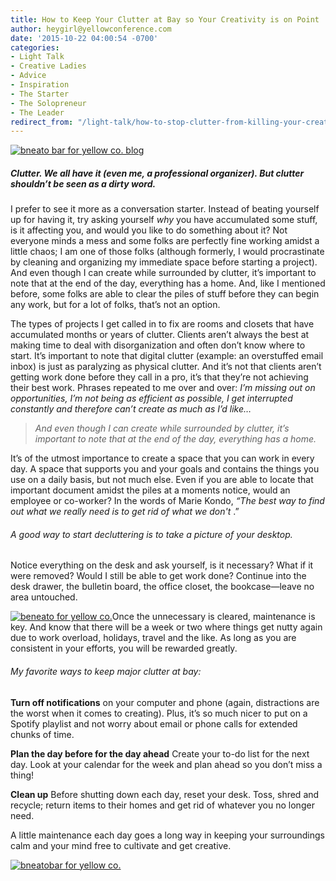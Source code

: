 ```yaml
---
title: How to Keep Your Clutter at Bay so Your Creativity is on Point
author: heygirl@yellowconference.com
date: '2015-10-22 04:00:54 -0700'
categories:
- Light Talk
- Creative Ladies
- Advice
- Inspiration
- The Starter
- The Solopreneur
- The Leader
redirect_from: "/light-talk/how-to-stop-clutter-from-killing-your-creativity/"
---
```


[![bneato bar for yellow co. blog](http://yellowconference.com/wp-content/uploads/2015/10/bneato-hp-office-edit-for-quiz.jpg)](http://yellowconference.com/wp-content/uploads/2015/10/bneato-hp-office-edit-for-quiz.jpg)

##### Clutter. We all have it (even me, a professional organizer). But clutter shouldn’t be seen as a dirty word.

I prefer to see it more as a conversation starter. Instead of beating yourself up for having it, try asking yourself _why_ you have accumulated some stuff, is it affecting you, and would you like to do something about it? Not everyone minds a mess and some folks are perfectly fine working amidst a little chaos; I am one of those folks (although formerly, I would procrastinate by cleaning and organizing my immediate space before starting a project). And even though I can create while surrounded by clutter, it’s important to note that at the end of the day, everything has a home. And, like I mentioned before, some folks are able to clear the piles of stuff before they can begin any work, but for a lot of folks, that’s not an option.

The types of projects I get called in to fix are rooms and closets that have accumulated months or years of clutter. Clients aren’t always the best at making time to deal with disorganization and often don’t know where to start. It’s important to note that digital clutter (example: an overstuffed email inbox) is just as paralyzing as physical clutter. And it’s not that clients aren’t getting work done before they call in a pro, it’s that they’re not achieving their best work. Phrases repeated to me over and over: _I’m missing out on opportunities, I’m not being as efficient as possible, I get interrupted constantly and therefore can’t create as much as I’d like…_

> _And even though I can create while surrounded by clutter, it’s important to note that at the end of the day, everything has a home._

It’s of the utmost importance to create a space that you can work in every day. A space that supports you and your goals and contains the things you use on a daily basis, but not much else. Even if you are able to locate that important document amidst the piles at a moments notice, would an employee or co-worker? In the words of Marie Kondo, _“The best way to find out what we really need is to get rid of what we don't_ .” 

###### A good way to start decluttering is to take a picture of your desktop.

Notice everything on the desk and ask yourself, is it necessary? What if it were removed? Would I still be able to get work done? Continue into the desk drawer, the bulletin board, the office closet, the bookcase—leave no area untouched.

[![beneato for yellow co. ](http://yellowconference.com/wp-content/uploads/2015/10/bneato-hp-bedside.jpg)](http://yellowconference.com/wp-content/uploads/2015/10/bneato-hp-bedside.jpg)Once the unnecessary is cleared, maintenance is key. And know that there will be a week or two where things get nutty again due to work overload, holidays, travel and the like. As long as you are consistent in your efforts, you will be rewarded greatly.

###### My favorite ways to keep major clutter at bay:

**Turn off notifications** on your computer and phone (again, distractions are the worst when it comes to creating). Plus, it’s so much nicer to put on a Spotify playlist and not worry about email or phone calls for extended chunks of time.

**Plan the day before for the day ahead** Create your to-do list for the next day. Look at your calendar for the week and plan ahead so you don’t miss a thing!

**Clean up** Before shutting down each day, reset your desk. Toss, shred and recycle; return items to their homes and get rid of whatever you no longer need.

A little maintenance each day goes a long way in keeping your surroundings calm and your mind free to cultivate and get creative.

[![bneatobar for yellow co. ](http://yellowconference.com/wp-content/uploads/2015/10/BethPenn.jpg)](http://bneatobar.com/)
